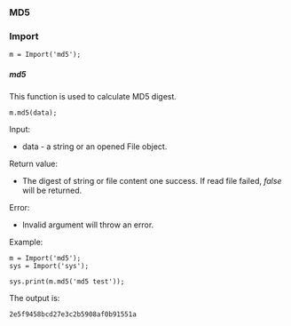 ### MD5



### Import

```
m = Import('md5');
```



##### md5

This function is used to calculate MD5 digest.

```
m.md5(data);
```

Input:

- data - a string or an opened File object.

Return value:

- The digest of string or file content one success. If read file failed, *false* will be returned.

Error:

- Invalid argument will throw an error.

Example:

```
m = Import('md5');
sys = Import('sys');

sys.print(m.md5('md5 test'));
```

The output is:

```
2e5f9458bcd27e3c2b5908af0b91551a
```

